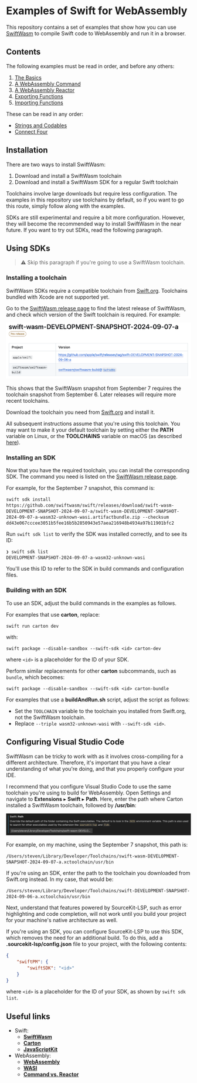 # Examples of Swift for WebAssembly

This repository contains a set of examples that show how you can use [SwiftWasm](https://swiftwasm.org) to compile Swift code to WebAssembly and run it in a browser.

## Contents

The following examples must be read in order, and before any others:

1. [The Basics](basics/README.md)
2. [A WebAssembly Command](command/README.md)
3. [A WebAssembly Reactor](reactor/README.md)
4. [Exporting Functions](export/README.md)
5. [Importing Functions](import/README.md)

These can be read in any order:

- [Strings and Codables](strings/README.md)
- [Connect Four](connect-four/README.md)

## Installation

There are two ways to install SwiftWasm:

1. Download and install a SwiftWasm toolchain
2. Download and install a SwiftWasm SDK for a regular Swift toolchain

Toolchains involve large downloads but require less configuration. The examples in this repository use toolchains by default, so if you want to go this route, simply follow along with the examples.

SDKs are still experimental and require a bit more configuration. However, they will become the recommended way to install SwiftWasm in the near future. If you want to try out SDKs, read the following paragraph.

## Using SDKs

> ⚠️ Skip this paragraph if you're going to use a SwiftWasm toolchain.

### Installing a toolchain

SwiftWasm SDKs require a compatible toolchain from [Swift.org](https://www.swift.org). Toolchains bundled with Xcode are not supported yet.

Go to the [SwiftWasm release page](https://github.com/swiftwasm/swift/releases) to find the latest release of SwiftWasm, and check which version of the Swift toolchain is required. For example:

![Screenshot of the SwiftWasm release page](toolchain-versions.png)

This shows that the SwiftWasm snapshot from September 7 requires the toolchain snapshot from September 6. Later releases will require more recent toolchains.

Download the toolchain you need from [Swift.org](https://www.swift.org/install/) and install it.

All subsequent instructions assume that you're using this toolchain. You may want to make it your default toolchain by setting either the **PATH** variable on Linux, or the **TOOLCHAINS** variable on macOS (as described [here](https://www.swift.org/install/macos/package_installer/)).

### Installing an SDK

Now that you have the required toolchain, you can install the corresponding SDK. The command you need is listed on the [SwiftWasm release page](https://github.com/swiftwasm/swift/releases).

For example, for the September 7 snapshot, this command is:

```
swift sdk install https://github.com/swiftwasm/swift/releases/download/swift-wasm-DEVELOPMENT-SNAPSHOT-2024-09-07-a/swift-wasm-DEVELOPMENT-SNAPSHOT-2024-09-07-a-wasm32-unknown-wasi.artifactbundle.zip --checksum dd43e067cccee3051b5fee16b5b2850943e57aea216948b4934a97b11901bfc2
```

Run `swift sdk list` to verify the SDK was installed correctly, and to see its ID:

```
❯ swift sdk list
DEVELOPMENT-SNAPSHOT-2024-09-07-a-wasm32-unknown-wasi
```

You'll use this ID to refer to the SDK in build commands and configuration files.

### Building with an SDK

To use an SDK, adjust the build commands in the examples as follows.

For examples that use **carton**, replace:

```
swift run carton dev
```

with:

```
swift package --disable-sandbox --swift-sdk <id> carton-dev
```

where `<id>` is a placeholder for the ID of your SDK.

Perform similar replacements for other **carton** subcommands, such as `bundle`, which becomes:

```
swift package --disable-sandbox --swift-sdk <id> carton-bundle
```

For examples that use a **buildAndRun.sh** script, adjust the script as follows:

- Set the `TOOLCHAIN` variable to the toolchain you installed from Swift.org, not the SwiftWasm toolchain.
- Replace `--triple wasm32-unknown-wasi` with `--swift-sdk <id>`.

## Configuring Visual Studio Code

SwiftWasm can be tricky to work with as it involves cross-compiling for a different architecture. Therefore, it's important that you have a clear understanding of what you're doing, and that you properly configure your IDE.

I recommend that you configure Visual Studio Code to use the same toolchain you're using to build for WebAssembly. Open Settings and navigate to **Extensions** ▸ **Swift** ▸ **Path**. Here, enter the path where Carton installed a SwiftWasm toolchain, followed by **/usr/bin**:

![Screenshot of the Swift:Path setting](path-setting.png)

For example, on my machine, using the September 7 snapshot, this path is:

```
/Users/steven/Library/Developer/Toolchains/swift-wasm-DEVELOPMENT-SNAPSHOT-2024-09-07-a.xctoolchain/usr/bin
```

If you're using an SDK, enter the path to the toolchain you downloaded from Swift.org instead. In my case, that would be:

```
/Users/steven/Library/Developer/Toolchains/swift-DEVELOPMENT-SNAPSHOT-2024-09-06-a.xctoolchain/usr/bin
```

Next, understand that features powered by SourceKit-LSP, such as error highlighting and code completion, will not work until you build your project for your machine's native architecture as well.

If you're using an SDK, you can configure SourceKit-LSP to use this SDK, which removes the need for an additional build. To do this, add a **.sourcekit-lsp/config.json** file to your project, with the following contents:

```json
{
    "swiftPM": {
        "swiftSDK": "<id>"
    }
}
```

where `<id>` is a placeholder for the ID of your SDK, as shown by `swift sdk list`.

## Useful links

- Swift:
    - [**SwiftWasm**](https://swiftwasm.org)
    - [**Carton**](https://github.com/swiftwasm/carton)
    - [**JavaScriptKit**](https://github.com/swiftwasm/JavaScriptKit)
- WebAssembly:
    - [**WebAssembly**](https://webassembly.org)
    - [**WASI**](https://wasi.dev)
    - [**Command vs. Reactor**](https://github.com/WebAssembly/WASI/blob/main/legacy/application-abi.md)

